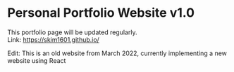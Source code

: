 # Personal Portfolio Website v1.0
This portfolio page will be updated regularly.
<br/>Link: https://skim1601.github.io/

Edit: This is an old website from March 2022, currently implementing a new website using React
